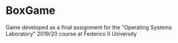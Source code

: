 # BoxGame
Game developed as a final assignment for the "Operating Systems Laboratory" 2019/20 course at Federico II University
